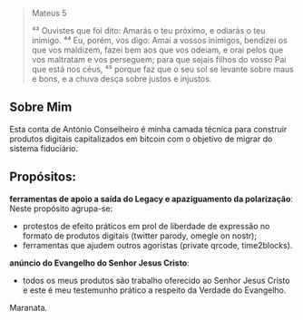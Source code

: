 > Mateus 5
>
> ⁴³ Ouvistes que foi dito: Amarás o teu próximo, e odiarás o teu inimigo. ⁴⁴ Eu, porém, vos digo: Amai a vossos inimigos, bendizei os que vos maldizem, fazei bem aos que vos odeiam, e orai pelos que vos maltratam e vos perseguem; para que sejais filhos do vosso Pai que está nos céus, ⁴⁵ porque faz que o seu sol se levante sobre maus e bons, e a chuva desça sobre justos e injustos.

## Sobre Mim
Esta conta de António Conselheiro é minha camada técnica para construir produtos digitais capitalizados em bitcoin com o objetivo de migrar do sistema fiduciário.

## Propósitos:

**ferramentas de apoio a saída do Legacy e apaziguamento da polarização**:
Neste propósito agrupa-se:
 - protestos de efeito práticos em prol de liberdade de expressão no formato de produtos digitais (twitter parody, omegle on nostr);
 - ferramentas que ajudem outros agoristas (private qrcode, time2blocks).

**anúncio do Evangelho do Senhor Jesus Cristo**:
 - todos os meus produtos são trabalho oferecido ao Senhor Jesus Cristo e este é meu testemunho prático a respeito da Verdade do Evangelho.

Maranata.
